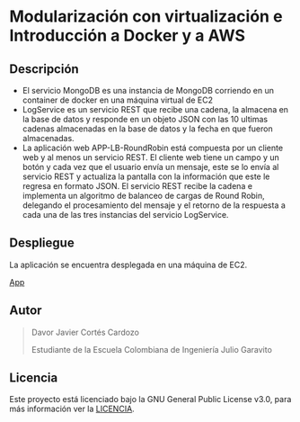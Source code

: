 # Modularización con virtualización e Introducción a Docker y a AWS

## Descripción

- El servicio MongoDB es una instancia de MongoDB corriendo en un container de docker en una máquina virtual de EC2
- LogService es un servicio REST que recibe una cadena, la almacena en la base de datos y responde en un objeto JSON con las 10 ultimas cadenas almacenadas en la base de datos y la fecha en que fueron almacenadas.
- La aplicación web APP-LB-RoundRobin está compuesta por un cliente web y al menos un servicio REST. El cliente web tiene un campo y un botón y cada vez que el usuario envía un mensaje, este se lo envía al servicio REST y actualiza la pantalla con la información que este le regresa en formato JSON. El servicio REST recibe la cadena e implementa un algoritmo de balanceo de cargas de Round Robin, delegando el procesamiento del mensaje y el retorno de la respuesta a cada una de las tres instancias del servicio LogService.



## Despliegue

La aplicación se encuentra desplegada en una máquina de EC2.

[App](http://ec2-54-164-164-190.compute-1.amazonaws.com:8091/)


## Autor

>Davor Javier Cortés Cardozo
>
>Estudiante de la Escuela Colombiana de Ingeniería Julio Garavito


## Licencia

Este proyecto está licenciado bajo la GNU General Public License v3.0, para más información ver la [LICENCIA](LICENSE.txt).

